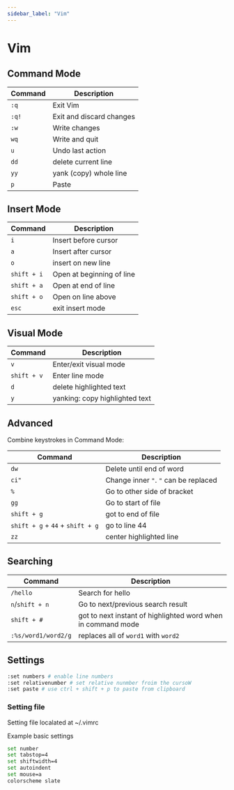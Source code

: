 ```yaml
---
sidebar_label: "Vim"
---
```


# Vim

## Command Mode

| Command | Description              |
| ------- | ------------------------ |
| `:q`    | Exit Vim                 |
| `:q!`   | Exit and discard changes |
| `:w`    | Write changes            |
| `wq`    | Write and quit           |
| `u`     | Undo last action         |
| `dd`    | delete current line      |
| `yy`    | yank (copy) whole line   |
| `p`     | Paste                    |

## Insert Mode

| Command     | Description               |
| ----------- | ------------------------- |
| `i`         | Insert before cursor      |
| `a`         | Insert after cursor       |
| `o`         | insert on new line        |
| `shift + i` | Open at beginning of line |
| `shift + a` | Open at end of line       |
| `shift + o` | Open on line above        |
| `esc`       | exit insert mode          |

## Visual Mode

| Command     | Description                    |
| ----------- | ------------------------------ |
| `v`         | Enter/exit visual mode         |
| `shift + v` | Enter line mode                |
| `d`         | delete highlighted text        |
| `y`         | yanking: copy highlighted text |

## Advanced

Combine keystrokes in Command Mode:

| Command                          | Description                           |
| -------------------------------- | ------------------------------------- |
| `dw`                             | Delete until end of word              |
| `ci"`                            | Change inner `"`. `"` can be replaced |
| `%`                              | Go to other side of bracket           |
| `gg`                             | Go to start of file                   |
| `shift + g`                      | got to end of file                    |
| `shift + g` + `44` + `shift + g` | go to line 44                         |
| `zz`                             | center highlighted line               |

## Searching

| Command             | Description                                                  |
| ------------------- | ------------------------------------------------------------ |
| `/hello`            | Search for hello                                             | 
| `n`/`shift + n`     | Go to next/previous search result                            |
| `shift + #`         | got to next instant of highlighted word when in command mode |
| `:%s/word1/word2/g` | replaces all of `word1` with `word2`                         |

## Settings

```bash
:set numbers # enable line numbers
:set relativenumber # set relative nunmber froim the cursoW
:set paste # use ctrl + shift + p to paste from clipboard
```

### Setting file

Setting file localated at ~/.vimrc

Example basic settings

```bash
set number
set tabstop=4
set shiftwidth=4
set autoindent
set mouse=a
colorscheme slate
```
